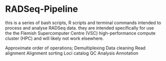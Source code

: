 # RADSeq-Pipeline

this is a series of bash scripts, R scripts and terminal commands intended to process and analyse RADSeq data.
they are intended specifically for use the the Flemish Supercomputer Centre (VSC) high-performance compute cluster (HPC) and will likely not work elsewhere.

Approximate order of operations;
Demultiplexing
Data cleaning
Read alignment
Alignment sorting
Loci catalog
QC
Analysis
Annotation

